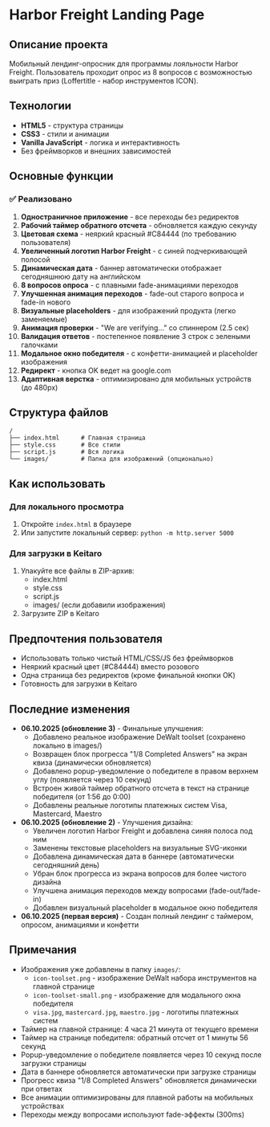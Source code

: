 # Harbor Freight Landing Page

## Описание проекта
Мобильный лендинг-опросник для программы лояльности Harbor Freight. Пользователь проходит опрос из 8 вопросов с возможностью выиграть приз (Loffertitle - набор инструментов ICON).

## Технологии
- **HTML5** - структура страницы
- **CSS3** - стили и анимации
- **Vanilla JavaScript** - логика и интерактивность
- Без фреймворков и внешних зависимостей

## Основные функции

### ✅ Реализовано
1. **Одностраничное приложение** - все переходы без редиректов
2. **Рабочий таймер обратного отсчета** - обновляется каждую секунду
3. **Цветовая схема** - неяркий красный #C84444 (по требованию пользователя)
4. **Увеличенный логотип Harbor Freight** - с синей подчеркивающей полосой
5. **Динамическая дата** - баннер автоматически отображает сегодняшнюю дату на английском
6. **8 вопросов опроса** - с плавными fade-анимациями переходов
7. **Улучшенная анимация переходов** - fade-out старого вопроса и fade-in нового
8. **Визуальные placeholders** - для изображений продукта (легко заменяемые)
9. **Анимация проверки** - "We are verifying..." со спиннером (2.5 сек)
10. **Валидация ответов** - постепенное появление 3 строк с зелеными галочками
11. **Модальное окно победителя** - с конфетти-анимацией и placeholder изображения
12. **Редирект** - кнопка OK ведет на google.com
13. **Адаптивная верстка** - оптимизировано для мобильных устройств (до 480px)

## Структура файлов
```
/
├── index.html      # Главная страница
├── style.css       # Все стили
├── script.js       # Вся логика
└── images/         # Папка для изображений (опционально)
```

## Как использовать

### Для локального просмотра
1. Откройте `index.html` в браузере
2. Или запустите локальный сервер: `python -m http.server 5000`

### Для загрузки в Keitaro
1. Упакуйте все файлы в ZIP-архив:
   - index.html
   - style.css
   - script.js
   - images/ (если добавили изображения)
2. Загрузите ZIP в Keitaro

## Предпочтения пользователя
- Использовать только чистый HTML/CSS/JS без фреймворков
- Неяркий красный цвет (#C84444) вместо розового
- Одна страница без редиректов (кроме финальной кнопки OK)
- Готовность для загрузки в Keitaro

## Последние изменения
- **06.10.2025 (обновление 3)** - Финальные улучшения:
  - Добавлено реальное изображение DeWalt toolset (сохранено локально в images/)
  - Возвращен блок прогресса "1/8 Completed Answers" на экран квиза (динамически обновляется)
  - Добавлено popup-уведомление о победителе в правом верхнем углу (появляется через 10 секунд)
  - Встроен живой таймер обратного отсчета в текст на странице победителя (от 1:56 до 0:00)
  - Добавлены реальные логотипы платежных систем Visa, Mastercard, Maestro
- **06.10.2025 (обновление 2)** - Улучшения дизайна:
  - Увеличен логотип Harbor Freight и добавлена синяя полоса под ним
  - Заменены текстовые placeholders на визуальные SVG-иконки
  - Добавлена динамическая дата в баннере (автоматически сегодняшний день)
  - Убран блок прогресса из экрана вопросов для более чистого дизайна
  - Улучшена анимация переходов между вопросами (fade-out/fade-in)
  - Добавлен визуальный placeholder в модальное окно победителя
- **06.10.2025 (первая версия)** - Создан полный лендинг с таймером, опросом, анимациями и конфетти

## Примечания
- Изображения уже добавлены в папку `images/`:
  - `icon-toolset.png` - изображение DeWalt набора инструментов на главной странице
  - `icon-toolset-small.png` - изображение для модального окна победителя
  - `visa.jpg`, `mastercard.jpg`, `maestro.jpg` - логотипы платежных систем
- Таймер на главной странице: 4 часа 21 минута от текущего времени
- Таймер на странице победителя: обратный отсчет от 1 минуты 56 секунд
- Popup-уведомление о победителе появляется через 10 секунд после загрузки страницы
- Дата в баннере обновляется автоматически при загрузке страницы
- Прогресс квиза "1/8 Completed Answers" обновляется динамически при ответах
- Все анимации оптимизированы для плавной работы на мобильных устройствах
- Переходы между вопросами используют fade-эффекты (300ms)
